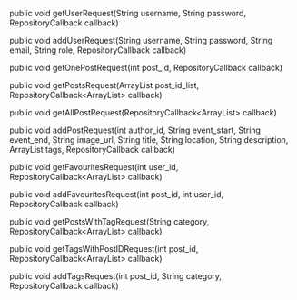 public void getUserRequest(String username, String password, RepositoryCallback<User> callback)

public void addUserRequest(String username, String password, String email, String role, 
RepositoryCallback<String> callback)

public void getOnePostRequest(int post_id, RepositoryCallback<Post> callback)

public void getPostsRequest(ArrayList<Integer> post_id_list, RepositoryCallback<ArrayList<Post>> callback)

public void getAllPostRequest(RepositoryCallback<ArrayList<Post>> callback)

public void addPostRequest(int author_id, String event_start, String event_end, String image_url, String title,
String location, String description, ArrayList<String> tags, RepositoryCallback<String> callback)

public void getFavouritesRequest(int user_id, RepositoryCallback<ArrayList<Post>> callback)

public void addFavouritesRequest(int post_id, int user_id, RepositoryCallback<String> callback)

public void getPostsWithTagRequest(String category, RepositoryCallback<ArrayList<Post>> callback)

public void getTagsWithPostIDRequest(int post_id, RepositoryCallback<ArrayList<Tag>> callback)

public void addTagsRequest(int post_id, String category, RepositoryCallback<String> callback)
